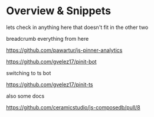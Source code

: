 # Overview & Snippets

lets check in anything here that doesn't fit in the other two

breadcrumb everything from here

https://github.com/pawartur/js-pinner-analytics

https://github.com/gvelez17/pinit-bot

switching to ts bot

https://github.com/gvelez17/pinit-ts

also some docs

https://github.com/ceramicstudio/js-composedb/pull/8
